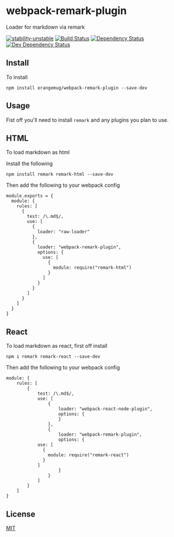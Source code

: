 # webpack-remark-plugin
Loader for markdown via remark

[![stability-unstable](https://img.shields.io/badge/stability-unstable-yellow.svg)][stability]
[![Build Status](https://circleci.com/gh/orangemug/webpack-remark-plugin.png?style=shield)][circleci]
[![Dependency Status](https://david-dm.org/orangemug/webpack-remark-plugin.svg)][dm-prod]
[![Dev Dependency Status](https://david-dm.org/orangemug/webpack-remark-plugin/dev-status.svg)][dm-dev]

[stability]:   https://github.com/orangemug/stability-badges#unstable
[circleci]:    https://circleci.com/gh/orangemug/webpack-remark-plugin
[dm-prod]:     https://david-dm.org/orangemug/webpack-remark-plugin
[dm-dev]:      https://david-dm.org/orangemug/webpack-remark-plugin#info=devDependencies



## Install
To install

```
npm install orangemug/webpack-remark-plugin --save-dev
```

## Usage
Fist off you'll need to install `remark` and any plugins you plan to use.


## HTML
To load markdown as html

Install the following

```
npm install remark remark-html --save-dev
```

Then add the following to your webpack config

```
module.exports = {
  module: {
    rules: [
      {
        test: /\.md$/,
        use: [
          {
            loader: "raw-loader"
          },
          {
            loader: "webpack-remark-plugin",
            options: {
              use: [
                {
                  module: require("remark-html")
                }
              ]
            }
          }
        ]
      }
    ]
  }
}
```



## React
To load markdown as react, first off install

```
npm i remark remark-react --save-dev
```

Then add the following to your webpack config

```
module: {
	rules: [
		{
			test: /\.md$/,
			use: [
				{
					loader: "webpack-react-node-plugin",
					options: {
					}
				},
				{
					loader: "webpack-remark-plugin",
					options: {
            use: [
              {
                module: require("remark-react")
              }
            ]
					}
				}
			]
		}
	]
}
```


## License
[MIT](LICENSE)


